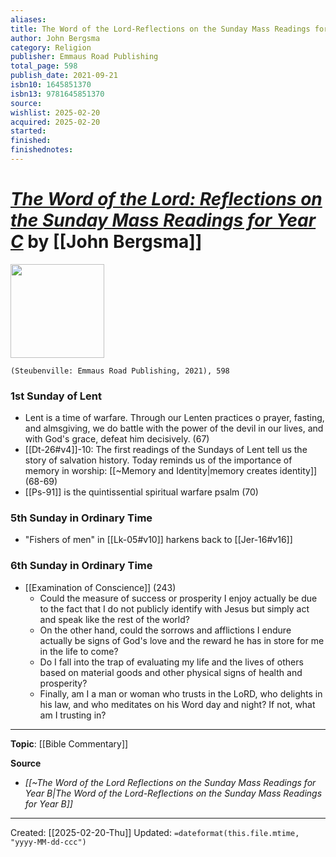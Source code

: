 ```yaml
---
aliases: 
title: The Word of the Lord-Reflections on the Sunday Mass Readings for Year C
author: John Bergsma
category: Religion
publisher: Emmaus Road Publishing
total_page: 598
publish_date: 2021-09-21
isbn10: 1645851370
isbn13: 9781645851370
source: 
wishlist: 2025-02-20
acquired: 2025-02-20
started: 
finished: 
finishednotes:
---
```

# *[The Word of the Lord: Reflections on the Sunday Mass Readings for Year C](https://stpaulcenter.com/product/the-word-of-the-lord-reflections-on-the-sunday-mass-readings-for-year-c/)* by [[John Bergsma]]

<img src="https://stpaulcenter.com/wp-content/uploads/2021/07/The-Word-Of-The-Lord-C-Cover-Web-scaled-405x607.jpg" width=150>

`(Steubenville: Emmaus Road Publishing, 2021), 598`


### 1st Sunday of Lent 
- Lent is a time of warfare. Through our Lenten practices o prayer, fasting, and almsgiving, we do battle with the power of the devil in our lives, and with God's grace, defeat him decisively. (67)
- [[Dt-26#v4]]-10: The first readings of the Sundays of Lent tell us the story of salvation history. Today reminds us of the importance of memory in worship: [[~Memory and Identity|memory creates identity]] (68-69)
- [[Ps-91]] is the quintissential spiritual warfare psalm (70)


### 5th Sunday in Ordinary Time 
- "Fishers of men" in [[Lk-05#v10]] harkens back to [[Jer-16#v16]]

### 6th Sunday in Ordinary Time 
- [[Examination of Conscience]] (243)
	- Could the measure of success or prosperity I enjoy actually be due to the fact that I do not publicly identify with Jesus but simply act and speak like the rest of the world?
	- On the other hand, could the sorrows and afflictions I endure actually be signs of God's love and the reward he has in store for me in the life to come?
	- Do I fall into the trap of evaluating my life and the lives of others based on material goods and other physical signs of health and prosperity?
	- Finally, am I a man or woman who trusts in the LoRD, who delights in his law, and who meditates on his Word day and night? If not, what am I trusting in?
	


--- 
**Topic**: [[Bible Commentary]]

**Source**
- *[[~The Word of the Lord Reflections on the Sunday Mass Readings for Year B|The Word of the Lord-Reflections on the Sunday Mass Readings for Year B]]*
 
---
Created: [[2025-02-20-Thu]]
Updated: `=dateformat(this.file.mtime, "yyyy-MM-dd-ccc")`
